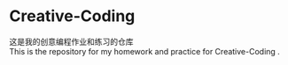 # Creative-Coding
这是我的创意编程作业和练习的仓库<br>
This is the repository for my homework and practice for Creative-Coding .
